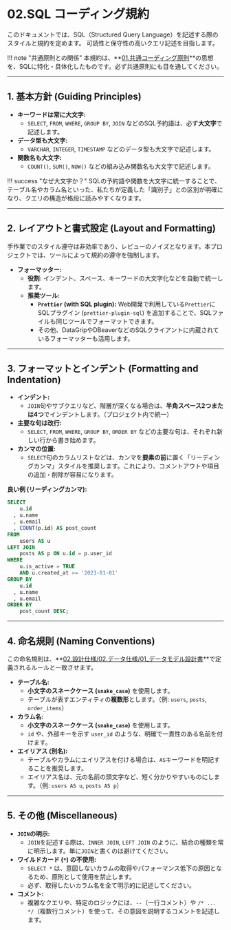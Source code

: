 # 02.SQL コーディング規約

このドキュメントでは、SQL（Structured Query Language）を記述する際のスタイルと規約を定めます。
可読性と保守性の高いクエリ記述を目指します。

!!! note "共通原則との関係"
    本規約は、**[01.共通コーディング原則](../01_共通規則/01_共通コーディング原則.md)**の思想を、SQLに特化・具体化したものです。必ず共通原則にも目を通してください。

---

## 1. 基本方針 (Guiding Principles)

*   **キーワードは常に大文字:**
    *   `SELECT`, `FROM`, `WHERE`, `GROUP BY`, `JOIN` などのSQL予約語は、必ず**大文字**で記述します。
*   **データ型も大文字:**
    *   `VARCHAR`, `INTEGER`, `TIMESTAMP` などのデータ型も大文字で記述します。
*   **関数名も大文字:**
    *   `COUNT()`, `SUM()`, `NOW()` などの組み込み関数名も大文字で記述します。

!!! success "なぜ大文字か？"
    SQLの予約語や関数を大文字に統一することで、テーブル名やカラム名といった、私たちが定義した「識別子」との区別が明確になり、クエリの構造が格段に読みやすくなります。

---

## 2. レイアウトと書式設定 (Layout and Formatting)

手作業でのスタイル遵守は非効率であり、レビューのノイズとなります。本プロジェクトでは、ツールによって規約の遵守を強制します。

*   **フォーマッター:**
    *   **役割:** インデント、スペース、キーワードの大文字化などを自動で統一します。
    *   **推奨ツール:**
        *   **`Prettier` (with SQL plugin):** Web開発で利用している`Prettier`にSQLプラグイン (`prettier-plugin-sql`) を追加することで、SQLファイルも同じツールでフォーマットできます。
        *   その他、DataGripやDBeaverなどのSQLクライアントに内蔵されているフォーマッターも活用します。

---

## 3. フォーマットとインデント (Formatting and Indentation)

*   **インデント:**
    *   `JOIN`句やサブクエリなど、階層が深くなる場合は、**半角スペース2つまたは4つ**でインデントします。（プロジェクト内で統一）
*   **主要な句は改行:**
    *   `SELECT`, `FROM`, `WHERE`, `GROUP BY`, `ORDER BY` などの主要な句は、それぞれ新しい行から書き始めます。
*   **カンマの位置:**
    *   `SELECT`句のカラムリストなどは、カンマを**要素の前**に置く「リーディングカンマ」スタイルを推奨します。これにより、コメントアウトや項目の追加・削除が容易になります。

**良い例 (リーディングカンマ):**
```sql
SELECT
    u.id
  , u.name
  , u.email
  , COUNT(p.id) AS post_count
FROM
    users AS u
LEFT JOIN
    posts AS p ON u.id = p.user_id
WHERE
    u.is_active = TRUE
    AND u.created_at >= '2023-01-01'
GROUP BY
    u.id
  , u.name
  , u.email
ORDER BY
    post_count DESC;
```

---

## 4. 命名規則 (Naming Conventions)

この命名規則は、**[02.設計仕様/02.データ仕様/01_データモデル設計書](../../../02_設計仕様/02_データ仕様/01_データモデル設計書.md)**で定義されるルールと一致させます。

*   **テーブル名:**
    *   **小文字のスネークケース (`snake_case`)** を使用します。
    *   テーブルが表すエンティティの**複数形**とします。（例: `users`, `posts`, `order_items`）
*   **カラム名:**
    *   **小文字のスネークケース (`snake_case`)** を使用します。
    *   `id` や、外部キーを示す `user_id` のような、明確で一貫性のある名前を付けます。
*   **エイリアス (別名):**
    *   テーブルやカラムにエイリアスを付ける場合は、`AS`キーワードを明記することを推奨します。
    *   エイリアス名は、元の名前の頭文字など、短く分かりやすいものにします。（例: `users AS u`, `posts AS p`）

---

## 5. その他 (Miscellaneous)

*   **`JOIN`の明示:**
    *   `JOIN`を記述する際は、`INNER JOIN`, `LEFT JOIN` のように、結合の種類を常に明示します。単に`JOIN`と書くのは避けてください。
*   **ワイルドカード (`*`) の不使用:**
    *   `SELECT *` は、意図しないカラムの取得やパフォーマンス低下の原因となるため、原則として使用を禁止します。
    *   必ず、取得したいカラム名を全て明示的に記述してください。
*   **コメント:**
    *   複雑なクエリや、特定のロジックには、`--`（一行コメント）や `/* ... */`（複数行コメント）を使って、その意図を説明するコメントを記述します。

